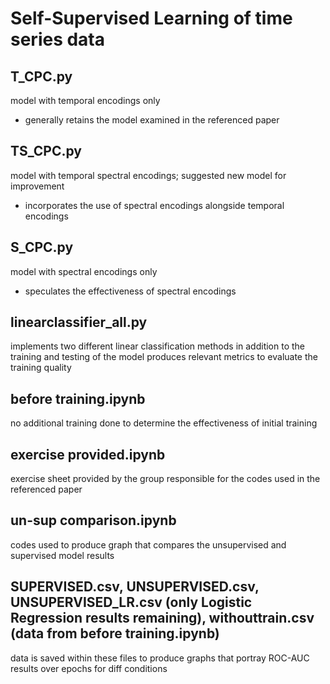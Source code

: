 # Self-Supervised Learning of time series data

## T_CPC.py
model with temporal encodings only
- generally retains the model examined in the referenced paper

## TS_CPC.py
model with temporal spectral encodings; suggested new model for improvement
- incorporates the use of spectral encodings alongside temporal encodings

## S_CPC.py
model with spectral encodings only
- speculates the effectiveness of spectral encodings


## linearclassifier_all.py
implements two different linear classification methods in addition to the training and testing of the model
produces relevant metrics to evaluate the training quality

## before training.ipynb
no additional training done to determine the effectiveness of initial training

## exercise provided.ipynb
exercise sheet provided by the group responsible for the codes used in the referenced paper

## un-sup comparison.ipynb
codes used to produce graph that compares the unsupervised and supervised model results

## SUPERVISED.csv, UNSUPERVISED.csv, UNSUPERVISED_LR.csv (only Logistic Regression results remaining), withouttrain.csv (data from before training.ipynb)
data is saved within these files to produce graphs that portray ROC-AUC results over epochs for diff conditions



